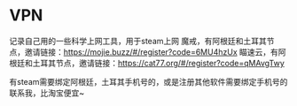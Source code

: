 # VPN
记录自己用的一些科学上网工具，用于steam上网
魔戒，有阿根廷和土耳其节点，邀请链接：https://mojie.buzz/#/register?code=6MU4hzUx
瞄速云，有阿根廷和土耳其节点，邀请链接：https://cat77.org/#/register?code=qMAvgTwy

有steam需要绑定阿根廷，土耳其手机号的，或是注册其他软件需要绑定手机号的联系我，比淘宝便宜~
